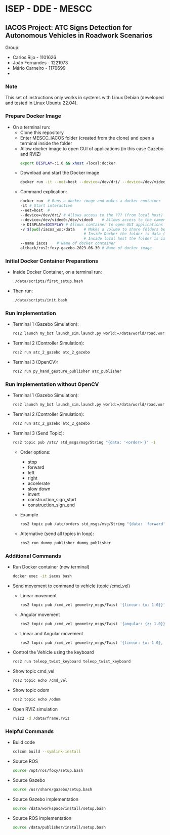 # ISEP - DDE - MESCC
## IACOS Project: ATC Signs Detection for Autonomous Vehicles in Roadwork Scenarios

Group:
- Carlos Rijo - 1101626
- João Fernandes - 1221973
- Mário Carneiro - 1170699
- 
### Note
This set of instructions only works in systems with Linux Debian (developed and tested in Linux Ubuntu 22.04).

### Prepare Docker Image
- On a terminal run:
    - Clone this repository
    - Enter MESCC_IACOS folder (created from the clone) and open a terminal inside the folder
    - Allow docker image to open GUI of applications (in this case Gazebo and RVIZ)
        ```bash
        export DISPLAY=:1.0 && xhost +local:docker
        ```
    - Download and start the Docker image
        ```bash
        docker run -it --net=host --device=/dev/dri/ --device=/dev/video0:/dev/video0 -e DISPLAY=$DISPLAY -v $(pwd)/iacos_ws:/data --name iacos althack/ros2:foxy-gazebo-2023-06-30
        ```
    - Command explication:
        ```bash
        docker run  # Runs a docker image and makes a docker container
        -it # Start interactive
        --net=host  #
        --device=/dev/dri/ # Allows access to the ??? (from local host)
        --device=/dev/video0:/dev/video0    # Allows access to the camera (from local host)
        -e DISPLAY=$DISPLAY # Allows container to open GUI applications (in local host screen)
        -v $(pwd)/iacos_ws:/data    # Makes a volume to share folders between container and local host
                                    # Inside Docker the folder is data (will be made in ./ directory)
                                    # Inside local host the folder is iacos_ws (will be made in the present working directory of the running terminal)
        --name iacos    # Name of docker container
        althack/ros2:foxy-gazebo-2023-06-30 # Name of docker image
        ```


### Initial Docker Container Preparations
- Inside Docker Container, on a terminal run:
    ```bash
    ./data/scripts/first_setup.bash
    ```
- Then run:
    ```bash
    ./data/scripts/init.bash
    ```

### Run Implementation
- Terminal 1 (Gazebo Simulation):
    ```bash
    ros2 launch my_bot launch_sim.launch.py world:=/data/world/road.world
    ```
- Terminal 2 (Controller Simulation):
    ```bash
    ros2 run atc_2_gazebo atc_2_gazebo
    ```
- Terminal 3 (OpenCV):
    ```bash
    ros2 run py_hand_gesture_publisher atc_publisher
    ```

### Run Implementation without OpenCV
- Terminal 1 (Gazebo Simulation):
    ```bash
    ros2 launch my_bot launch_sim.launch.py world:=/data/world/road.world
    ```
- Terminal 2 (Controller Simulation):
    ```bash
    ros2 run atc_2_gazebo atc_2_gazebo
    ```
- Terminal 3 (Send Topic):
    ```bash
    ros2 topic pub /atc/ std_msgs/msg/String "{data: '<order>'}" -1
    ```
    - Order options:
      - stop
      - forward
      - left
      - right
      - accelerate
      - slow down
      - invert
      - construction_sign_start
      - construction_sign_end
  
    - Example
        ```bash
        ros2 topic pub /atc/orders std_msgs/msg/String "{data: 'forward'}" -1
        ```
    - Alternative (send all topics in loop):
        ```bash
        ros2 run dummy_publisher dummy_publisher
        ```

### Additional Commands
- Run Docker container (new terminal)
    ```bash
    docker exec -it iacos bash
    ```
- Send movement to command to vehicle (topic /cmd_vel)
  - Linear movement 
    ```bash
    ros2 topic pub /cmd_vel geometry_msgs/Twist '{linear: {x: 1.0}}' -1
    ```
  - Angular movement 
    ```bash
    ros2 topic pub /cmd_vel geometry_msgs/Twist '{angular: {z: 1.0}}' -1
    ```
  - Linear and Angular movement 
    ```bash
    ros2 topic pub /cmd_vel geometry_msgs/Twist '{linear: {x: 1.0}, angular: {z: 1.0}}' -1
    ```

- Control the Vehicle using the keyboard
    ```bash
    ros2 run teleop_twist_keyboard teleop_twist_keyboard
    ```
- Show topic cmd_vel
    ```bash
    ros2 topic echo /cmd_vel
    ```
- Show topic odom
    ```bash
    ros2 topic echo /odom
    ```

- Open RVIZ simulation
    ```bash
    rviz2 -d /data/frame.rviz
    ```

### Helpful Commands
- Build code
    ```bash
    colcon build --symlink-install
    ```
- Source ROS
    ```bash
    source /opt/ros/foxy/setup.bash
    ```
- Source Gazebo
    ```bash
    source /usr/share/gazebo/setup.bash
    ```
- Source Gazebo implementation
    ```bash
    source /data/workspace/install/setup.bash
    ```
- Source ROS implementation
    ```bash
    source /data/publisher/install/setup.bash
    ```

